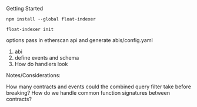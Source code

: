 Getting Started

`npm install --global float-indexer`

`float-indexer init`

options pass in etherscan api and generate abis/config.yaml

1. abi
2. define events and schema
3. How do handlers look

Notes/Considerations:

How many contracts and events could the combined query filter take before breaking?
How do we handle common function signatures between contracts?
